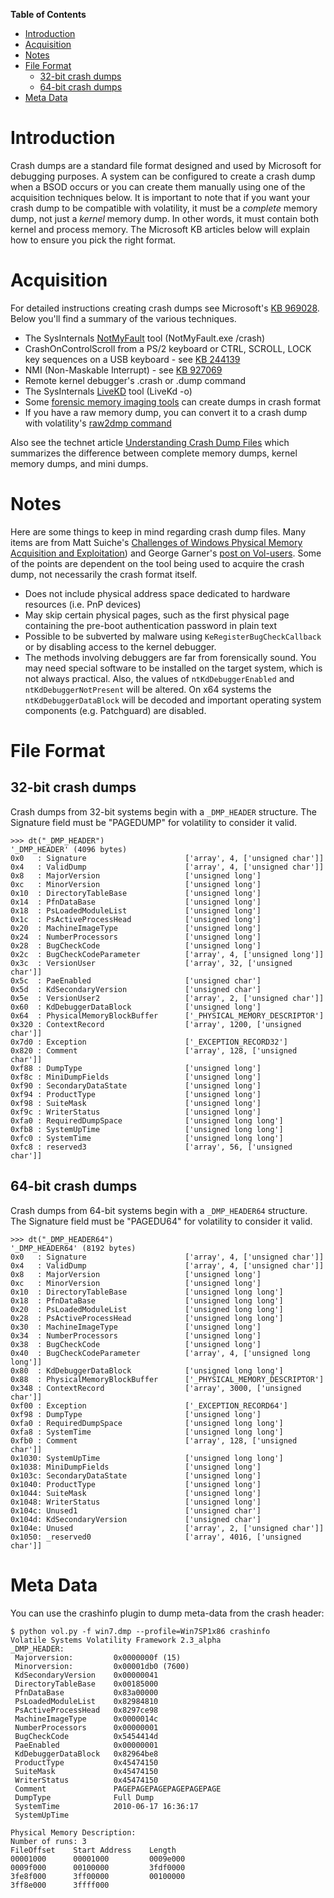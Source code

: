 **Table of Contents**  

- [Introduction](Crash-Address-Space#introduction)
- [Acquisition](Crash-Address-Space#acquisition)
- [Notes](Crash-Address-Space#notes)
- [File Format](Crash-Address-Space#file-format)
	- [32-bit crash dumps](Crash-Address-Space#32-bit-crash-dumps)
	- [64-bit crash dumps](Crash-Address-Space#64-bit-crash-dumps)
- [Meta Data](Crash-Address-Space#meta-data)

# Introduction

Crash dumps are a standard file format designed and used by Microsoft for debugging purposes. A system can be configured to create a crash dump when a BSOD occurs or you can create them manually using one of the acquisition techniques below. It is important to note that if you want your crash dump to be compatible with volatility, it must be a *complete* memory dump, not just a *kernel* memory dump. In other words, it must contain both kernel and process memory. The Microsoft KB articles below will explain how to ensure you pick the right format. 

# Acquisition

For detailed instructions creating crash dumps see Microsoft's [KB 969028](http://support.microsoft.com/kb/969028). Below you'll find a summary of the various techniques. 

- The SysInternals [NotMyFault](http://download.sysinternals.com/files/NotMyFault.zip) tool (NotMyFault.exe /crash)
- CrashOnControlScroll from a PS/2 keyboard or CTRL, SCROLL, LOCK key sequences on a USB keyboard - see [KB 244139](http://support.microsoft.com/kb/244139)
- NMI (Non-Maskable Interrupt) - see [KB 927069](http://support.microsoft.com/kb/927069)
- Remote kernel debugger's .crash or .dump command
- The SysInternals [LiveKD](http://download.sysinternals.com/files/LiveKD.zip) tool (LiveKd -o)
- Some [forensic memory imaging tools](http://www.forensicswiki.org/wiki/Tools:Memory_Imaging) can create dumps in crash format
- If you have a raw memory dump, you can convert it to a crash dump with volatility's [raw2dmp command](Command-Reference22#raw2dmp)

Also see the technet article [Understanding Crash Dump Files](http://blogs.technet.com/b/askperf/archive/2008/01/08/understanding-crash-dump-files.aspx) which summarizes the difference between complete memory dumps, kernel memory dumps, and mini dumps. 

# Notes

Here are some things to keep in mind regarding crash dump files. Many items are from Matt Suiche's [Challenges of Windows Physical Memory Acquisition and Exploitation](http://shakacon.org/2009/talks/NFI-Shakacon-win32dd0.3.pdf)) and George Garner's [post on Vol-users](http://lists.volatilesystems.com/pipermail/vol-users/2012-July/000475.html). Some of the points are dependent on the tool being used to acquire the crash dump, not necessarily the crash format itself.

- Does not include physical address space dedicated to hardware resources (i.e. PnP devices)
- May skip certain physical pages, such as the first physical page containing the pre-boot authentication password in plain text
- Possible to be subverted by malware using `KeRegisterBugCheckCallback` or by disabling access to the kernel debugger.
- The methods involving debuggers are far from forensically sound. You may need special software to be installed on the target system, which is not always practical. Also, the values of `ntKdDebuggerEnabled` and `ntKdDebuggerNotPresent` will be altered. On x64 systems the `ntKdDebuggerDataBlock` will be decoded and important operating system components (e.g. Patchguard) are disabled.

# File Format

## 32-bit crash dumps

Crash dumps from 32-bit systems begin with a `_DMP_HEADER` structure. The Signature field must be "PAGEDUMP" for volatility to consider it valid. 

    >>> dt("_DMP_HEADER")
    '_DMP_HEADER' (4096 bytes)
    0x0   : Signature                      ['array', 4, ['unsigned char']]
    0x4   : ValidDump                      ['array', 4, ['unsigned char']]
    0x8   : MajorVersion                   ['unsigned long']
    0xc   : MinorVersion                   ['unsigned long']
    0x10  : DirectoryTableBase             ['unsigned long']
    0x14  : PfnDataBase                    ['unsigned long']
    0x18  : PsLoadedModuleList             ['unsigned long']
    0x1c  : PsActiveProcessHead            ['unsigned long']
    0x20  : MachineImageType               ['unsigned long']
    0x24  : NumberProcessors               ['unsigned long']
    0x28  : BugCheckCode                   ['unsigned long']
    0x2c  : BugCheckCodeParameter          ['array', 4, ['unsigned long']]
    0x3c  : VersionUser                    ['array', 32, ['unsigned char']]
    0x5c  : PaeEnabled                     ['unsigned char']
    0x5d  : KdSecondaryVersion             ['unsigned char']
    0x5e  : VersionUser2                   ['array', 2, ['unsigned char']]
    0x60  : KdDebuggerDataBlock            ['unsigned long']
    0x64  : PhysicalMemoryBlockBuffer      ['_PHYSICAL_MEMORY_DESCRIPTOR']
    0x320 : ContextRecord                  ['array', 1200, ['unsigned char']]
    0x7d0 : Exception                      ['_EXCEPTION_RECORD32']
    0x820 : Comment                        ['array', 128, ['unsigned char']]
    0xf88 : DumpType                       ['unsigned long']
    0xf8c : MiniDumpFields                 ['unsigned long']
    0xf90 : SecondaryDataState             ['unsigned long']
    0xf94 : ProductType                    ['unsigned long']
    0xf98 : SuiteMask                      ['unsigned long']
    0xf9c : WriterStatus                   ['unsigned long']
    0xfa0 : RequiredDumpSpace              ['unsigned long long']
    0xfb8 : SystemUpTime                   ['unsigned long long']
    0xfc0 : SystemTime                     ['unsigned long long']
    0xfc8 : reserved3                      ['array', 56, ['unsigned char']]

## 64-bit crash dumps

Crash dumps from 64-bit systems begin with a `_DMP_HEADER64` structure. The Signature field must be "PAGEDU64" for volatility to consider it valid.

    >>> dt("_DMP_HEADER64")
    '_DMP_HEADER64' (8192 bytes)
    0x0   : Signature                      ['array', 4, ['unsigned char']]
    0x4   : ValidDump                      ['array', 4, ['unsigned char']]
    0x8   : MajorVersion                   ['unsigned long']
    0xc   : MinorVersion                   ['unsigned long']
    0x10  : DirectoryTableBase             ['unsigned long long']
    0x18  : PfnDataBase                    ['unsigned long long']
    0x20  : PsLoadedModuleList             ['unsigned long long']
    0x28  : PsActiveProcessHead            ['unsigned long long']
    0x30  : MachineImageType               ['unsigned long']
    0x34  : NumberProcessors               ['unsigned long']
    0x38  : BugCheckCode                   ['unsigned long']
    0x40  : BugCheckCodeParameter          ['array', 4, ['unsigned long long']]
    0x80  : KdDebuggerDataBlock            ['unsigned long long']
    0x88  : PhysicalMemoryBlockBuffer      ['_PHYSICAL_MEMORY_DESCRIPTOR']
    0x348 : ContextRecord                  ['array', 3000, ['unsigned char']]
    0xf00 : Exception                      ['_EXCEPTION_RECORD64']
    0xf98 : DumpType                       ['unsigned long']
    0xfa0 : RequiredDumpSpace              ['unsigned long long']
    0xfa8 : SystemTime                     ['unsigned long long']
    0xfb0 : Comment                        ['array', 128, ['unsigned char']]
    0x1030: SystemUpTime                   ['unsigned long long']
    0x1038: MiniDumpFields                 ['unsigned long']
    0x103c: SecondaryDataState             ['unsigned long']
    0x1040: ProductType                    ['unsigned long']
    0x1044: SuiteMask                      ['unsigned long']
    0x1048: WriterStatus                   ['unsigned long']
    0x104c: Unused1                        ['unsigned char']
    0x104d: KdSecondaryVersion             ['unsigned char']
    0x104e: Unused                         ['array', 2, ['unsigned char']]
    0x1050: _reserved0                     ['array', 4016, ['unsigned char']]

# Meta Data

You can use the crashinfo plugin to dump meta-data from the crash header:

    $ python vol.py -f win7.dmp --profile=Win7SP1x86 crashinfo
    Volatile Systems Volatility Framework 2.3_alpha
    _DMP_HEADER:
     Majorversion:         0x0000000f (15)
     Minorversion:         0x00001db0 (7600)
     KdSecondaryVersion    0x00000041
     DirectoryTableBase    0x00185000
     PfnDataBase           0x83a00000
     PsLoadedModuleList    0x82984810
     PsActiveProcessHead   0x8297ce98
     MachineImageType      0x0000014c
     NumberProcessors      0x00000001
     BugCheckCode          0x5454414d
     PaeEnabled            0x00000001
     KdDebuggerDataBlock   0x82964be8
     ProductType           0x45474150
     SuiteMask             0x45474150
     WriterStatus          0x45474150
     Comment               PAGEPAGEPAGEPAGEPAGEPAGE
     DumpType              Full Dump
     SystemTime            2010-06-17 16:36:17 
     SystemUpTime          
    
    Physical Memory Description:
    Number of runs: 3
    FileOffset    Start Address    Length
    00001000      00001000         0009e000
    0009f000      00100000         3fdf0000
    3fe8f000      3ff00000         00100000
    3ff8e000      3ffff000
